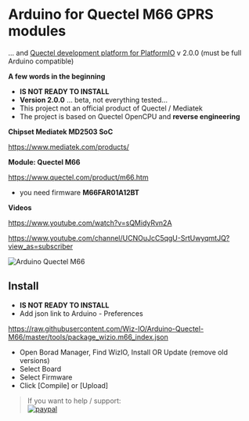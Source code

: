 # Arduino for Quectel M66 GPRS modules
 ... and [Quectel development platform for PlatformIO](https://github.com/Wiz-IO/platform-quectel) v 2.0.0
 (must be full Arduino compatible)

**A few words in the beginning**
* **IS NOT READY TO INSTALL**
* **Version 2.0.0** ... beta, not everything tested...
* This project not an official product of Quectel / Mediatek
* The project is based on Quectel OpenCPU and **reverse engineering**

**Chipset Mediatek MD2503 SoC**

https://www.mediatek.com/products/


**Module: Quectel M66**

https://www.quectel.com/product/m66.htm
* you need firmware **M66FAR01A12BT**


**Videos** 

https://www.youtube.com/watch?v=sQMidyRvn2A

https://www.youtube.com/channel/UCNOuJcC5qgU-SrtUwyqmtJQ?view_as=subscriber

![Arduino Quectel M66](https://raw.githubusercontent.com/Wiz-IO/Arduino-Quectel-M66/master/arduino_quectel_m66.png)

## Install

* **IS NOT READY TO INSTALL**
* Add json link to Arduino - Preferences 

https://raw.githubusercontent.com/Wiz-IO/Arduino-Quectel-M66/master/tools/package_wizio.m66_index.json

* Open Borad Manager, Find WizIO, Install OR Update (remove old versions)
* Select Board
* Select Firmware
* Click [Compile] or [Upload]


>If you want to help / support:   
[![paypal](https://www.paypalobjects.com/en_US/i/btn/btn_donate_SM.gif)](https://www.paypal.com/cgi-bin/webscr?cmd=_s-xclick&hosted_button_id=ESUP9LCZMZTD6)
